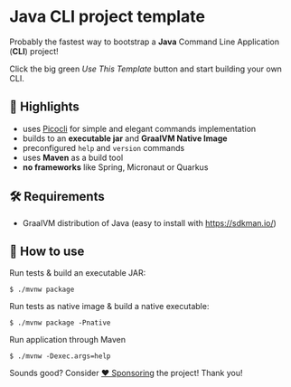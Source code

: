 # Java CLI project template

Probably the fastest way to bootstrap a **Java** Command Line Application (**CLI**) project!

Click the big green *Use This Template* button and start building your own CLI.

## 🤩 Highlights

- uses [Picocli](https://picocli.info/) for simple and elegant commands implementation
- builds to an **executable jar** and **GraalVM Native Image**
- preconfigured `help` and `version` commands
- uses **Maven** as a build tool
- **no frameworks** like Spring, Micronaut or Quarkus

## 🛠 Requirements

- GraalVM distribution of Java (easy to install with https://sdkman.io/)

## 🤔 How to use

Run tests & build an executable JAR:

```
$ ./mvnw package
```

Run tests as native image & build a native executable:

```
$ ./mvnw package -Pnative
```

Run application through Maven

```
$ ./mvnw -Dexec.args=help
```

Sounds good? Consider [❤️ Sponsoring](https://github.com/sponsors/maciejwalkowiak) the project! Thank you!
